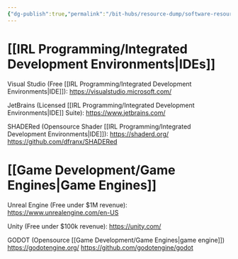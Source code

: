 ```yaml
---
{"dg-publish":true,"permalink":"/bit-hubs/resource-dump/software-resources/","tags":["unfinished"]}
---
```


# [[IRL Programming/Integrated Development Environments\|IDEs]] 

Visual Studio (Free [[IRL Programming/Integrated Development Environments\|IDE]]):
https://visualstudio.microsoft.com/

JetBrains (Licensed [[IRL Programming/Integrated Development Environments\|IDE]] Suite):
https://www.jetbrains.com/

SHADERed (Opensource Shader [[IRL Programming/Integrated Development Environments\|IDE]]):
https://shaderd.org/
https://github.com/dfranx/SHADERed

# [[Game Development/Game Engines\|Game Engines]]

Unreal Engine (Free under $1M revenue):
https://www.unrealengine.com/en-US

Unity (Free under $100k revenue):
https://unity.com/

GODOT (Opensource [[Game Development/Game Engines\|game engine]])
https://godotengine.org/
https://github.com/godotengine/godot

